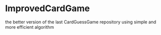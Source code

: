 # ImprovedCardGame
the better version of the last CardGuessGame repository
using simple and more efficient algorithm 
